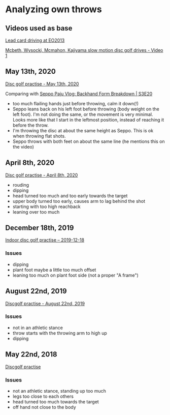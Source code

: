# Analyzing own throws


## Videos used as base

[Lead card driving at EO2013](https://www.youtube.com/watch?v=GfjiaZ9DvXQ)

[Mcbeth, Wysocki, Mcmahon, Kajiyama slow motion disc golf drives - Video 1](https://www.youtube.com/watch?v=AwYvav4xCR8)


## May 13th, 2020

[Disc golf practise - May 13th, 2020](https://www.youtube.com/watch?v=uCKRI_pcbDw)

Comparing with [Seppo Paju Vlog: Backhand Form Breakdown | S3E20](https://www.youtube.com/watch?v=6uuwa6c3D9o)

- too much flailing hands just before throwing, calm it down(!)
- Seppo leans back on his left foot before throwing (body weight on the left foot). I'm not doing the same, or the movement is very minimal. Looks more like that I start in the leftmost position, instead of reaching it before the throw.
- I'm throwing the disc at about the same height as Seppo. This is ok when throwing flat shots.
- Seppo throws with both feet on about the same line (he mentions this on the video)

## April 8th, 2020

[Disc golf practise - April 8th, 2020](https://youtu.be/7qjsUZChNms)

- rouding
- dipping
- head turned too much and too early towards the target
- upper body turned too early, causes arm to lag behind the shot
- starting with too high reachback
- leaning over too much


## December 18th, 2019

[Indoor disc golf practise – 2019-12-18](https://www.youtube.com/watch?v=MJ5HgA6eh1k)

### Issues

- dipping
- plant foot maybe a little too much offset
- leaning too much on plant foot side (not a proper "A frame")

## August 22nd, 2019

[Discgolf practise - August 22nd, 2019](https://www.youtube.com/watch?v=Mjiq0FzDd6o)

### Issues

- not in an athletic stance
- throw starts with the throwing arm to high up
- dipping

## May 22nd, 2018

[Discgolf practise](https://www.youtube.com/watch?v=27Y_hqAT2Ko)

### Issues

- not an athletic stance, standing up too much
- legs too close to each others
- head turned too much towards the target
- off hand not close to the body

